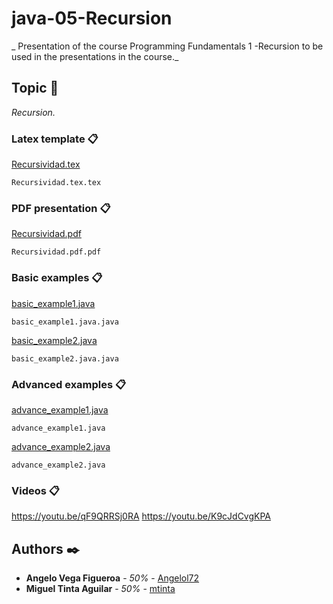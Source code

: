 # java-05-Recursion

_ Presentation of the course Programming Fundamentals 1 -Recursion to be used in the presentations in the course._

## Topic 🚀

_Recursion._


### Latex template 📋

[Recursividad.tex](https://github.com/mtinta/java-05-Recursion/blob/master/latex/Recursividad.tex)

```
Recursividad.tex.tex
```

### PDF presentation 📋

[Recursividad.pdf](https://github.com/mtinta/java-05-Recursion/blob/master/latex/Recursividad.pdf)

```
Recursividad.pdf.pdf
```

### Basic examples 📋

[basic_example1.java](https://github.com/mtinta/java-05-Recursion/blob/master/basic-examples/basic_example1.java)

```
basic_example1.java.java
```
[basic_example2.java](https://github.com/mtinta/java-05-Recursion/blob/master/basic-examples/basic_example2.java)

```
basic_example2.java.java
```

### Advanced examples 📋

[advance_example1.java](https://github.com/mtinta/java-05-Recursion/blob/master/advanced-examples/advance_example1.java)

```
advance_example1.java
```
[advance_example2.java](https://github.com/mtinta/java-05-Recursion/blob/master/advanced-examples/advance_example2.java)

```
advance_example2.java
```

### Videos 📋

https://youtu.be/qF9QRRSj0RA
https://youtu.be/K9cJdCvgKPA




## Authors ✒️

* **Angelo Vega Figueroa** - *50%* - [Angelol72](https://github.com/Angelol72)
* **Miguel Tinta Aguilar** - *50%* - [mtinta](https://github.com/mtinta)
